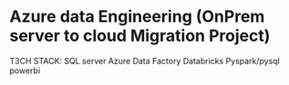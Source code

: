 # Azure data Engineering (OnPrem server to cloud Migration Project)

T3CH STACK:
SQL server
Azure Data Factory
Databricks
Pyspark/pysql
powerbi
